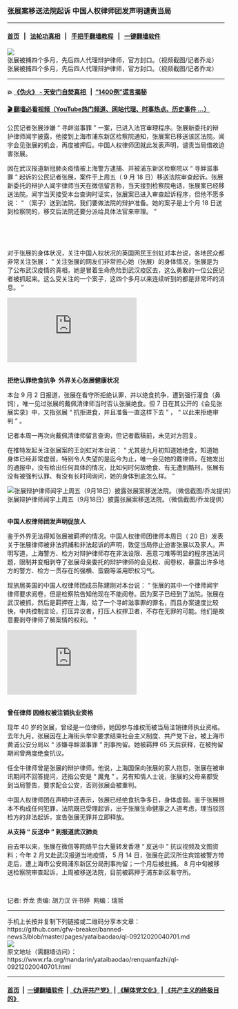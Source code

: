 ### 张展案移送法院起诉    中国人权律师团发声明谴责当局
------------------------

#### [首页](https://github.com/gfw-breaker/banned-news3/blob/master/README.md) &nbsp;&nbsp;|&nbsp;&nbsp; [法轮功真相](https://github.com/begood0513/basic/blob/master/README.md)  &nbsp;&nbsp;|&nbsp;&nbsp; [手把手翻墙教程](https://github.com/gfw-breaker/guides/wiki)  &nbsp;&nbsp;|&nbsp;&nbsp; [一键翻墙软件](https://github.com/gfw-breaker/nogfw/blob/master/README.md)  



<div id="headerimg">
 <img alt="张展被捕四个多月，先后四人代理辩护律师，官方封口。（视频截图/记者乔龙）" src="https://www.rfa.org/mandarin/yataibaodao/renquanfazhi/ql-09212020040701.html/m0921-qlp1.jpg/@@images/bba01982-a52f-4dbe-ab6a-7b18a45f6c8f.jpeg" title="张展被捕四个多月，先后四人代理辩护律师，官方封口。（视频截图/记者乔龙）"/>
 <div id="headerimgcontents">
  <div id="headerimgcaption">
   <span>
    张展被捕四个多月，先后四人代理辩护律师，官方封口。（视频截图/记者乔龙）
   </span>
   <!-- zoomattribute -->
  </div>
  <!-- headerimgcaption -->
 </div>
 <!-- headerimagecontents -->
</div>

<hr/>


#### 💥 [《伪火》 - 天安门自焚真相 ](http://158.247.195.190:10000/videos/blog/weihuo.html)&nbsp; |&nbsp; [“1400例”谎言揭秘  ](http://158.247.195.190:10000/videos/blog/jiexi1400.html)

#### [ 🎬  翻墙必看视频（YouTube热门频道、网站代理、时事热点、历史事件 ...）](https://github.com/gfw-breaker/links/blob/master/banned.md)

<div id="storytext">
 <div>
  <div class="slot_header">
  </div>
 </div>
 <p>
  <span id="docs-internal-guid-db62537e-7fff-c71b-1be3-c88d5e7f7d07">
  </span>
 </p>
 <p dir="ltr">
 </p>
 <p dir="ltr">
  <span>
   公民记者张展涉嫌
  </span>
  <span>
   “
  </span>
  <span>
   寻衅滋事罪
  </span>
  <span>
   ”
  </span>
  <span>
   一案，已进入法官审理程序。张展新委托的辩护律师闻宇披露，他接到上海市浦东新区检察院通知，张展案已移送该区法院。闻宇会见张展的机会，再度被押后。中国人权律师团就此发表声明，谴责当局借故迫害张展。
  </span>
 </p>
 <p dir="ltr">
  <span>
  </span>
 </p>
 <p dir="ltr">
  <span>
   因在武汉报道新冠肺炎疫情被上海警方逮捕、并被浦东新区检察院以
  </span>
  <span>
   “
  </span>
  <span>
   寻衅滋事罪
  </span>
  <span>
   ”
  </span>
  <span>
   起诉的公民记者张展，案件于上周五（
  </span>
  <span>
   9
  </span>
  <span>
   月
  </span>
  <span>
   18
  </span>
  <span>
   日）移送法院审查起诉。张展新委托的辩护人闻宇律师当天在微信留言称，当天接到检察院电话，张展案已经移送法院。闻宇当天接受本台查询时证实，张展案已进入审查起诉程序，但他不愿多说：
  </span>
  <span>
   “
  </span>
  <span>
   （案子）送到法院，我们要做法院的辩护准备。她的案子是上个月
  </span>
  <span>
   18
  </span>
  <span>
   日送到检察院的，移交后法院还要分派给具体法官来审理。
  </span>
  <span>
   ”
  </span>
 </p>
 <p dir="ltr">
  <span>
   <br/>
  </span>
 </p>
 <p dir="ltr">
  <span>
   <br/>
  </span>
 </p>
 <p dir="ltr">
  <span>
  </span>
 </p>
 <p dir="ltr">
  <span>
   对于张展的身体状况，关注中国人权状况的英国网民王剑虹对本台说，各地民众都非常关注张展：
  </span>
  <span>
   “
  </span>
  <span>
   关注张展的网友们非常担心她（张展）的身体情况，张展是为了公布武汉疫情的真相，她是冒着生命危险到武汉疫区去，这么勇敢的一位公民记者被抓起来。这么受关注的一个案子，这四个多月以来连续听到的都是非常坏的消息。
  </span>
  <span>
   ”
  </span>
 </p>
 <p dir="ltr">
 </p>
 <p dir="ltr">
  <span>
   <div id="story_inline_youtube">
    <div class="videoWrapper">
     <iframe allow="accelerometer; autoplay; encrypted-media; gyroscope; picture-in-picture" allowfullscreen="allowfullscreen" frameborder="0" src="https://www.youtube.com/embed/2az2cBo7eXU">
     </iframe>
    </div>
   </div>
   <br/>
  </span>
 </p>
 <p dir="ltr">
  <span>
  </span>
 </p>
 <p dir="ltr">
  <span>
   <b>
    拒绝认罪绝食抗争  外界关心张展健康状况
   </b>
  </span>
 </p>
 <p dir="ltr">
  <span>
  </span>
 </p>
 <p dir="ltr">
  <span>
   本台
  </span>
  <span>
   9
  </span>
  <span>
   月
  </span>
  <span>
   2
  </span>
  <span>
   日报道，张展在看守所拒绝认罪，并以绝食抗争，遭到强行灌食（鼻饲），唯一见过张展的戴佩清律师当时否认张展绝食。但
  </span>
  <span>
   7
  </span>
  <span>
   日在其公开的《会见张展实录》中，又指张展
  </span>
  <span>
   “
  </span>
  <span>
   抗拒进食，并且准备一直这样下去
  </span>
  <span>
   ”
  </span>
  <span>
   ，
  </span>
  <span>
   “
  </span>
  <span>
   以此来拒绝审判
  </span>
  <span>
   ”
  </span>
  <span>
   。
  </span>
 </p>
 <p dir="ltr">
  <span>
  </span>
  <span>
   记者本周一再次向戴佩清律师留言查询，但记者截稿前，未见对方回复。
  </span>
 </p>
 <p dir="ltr">
  <span>
   在推特发起关注张展案的王剑虹对本台说：
  </span>
  <span>
   “
  </span>
  <span>
   尤其是九月初知道她绝食，知道她身体已经非常虚弱，特别令人失望的是迄今为止，唯一会见她的戴律师，在她发出的通报中，没有给出任何具体的情况，比如何时何故绝食、有无遭到酷刑，张展有没有被强判认罪、有没有长时间询问，她的身体到底怎么样。
  </span>
  <span>
   ”
  </span>
 </p>
 <p dir="ltr">
 </p>
 <p dir="ltr">
  <span>
   <div class="image-inline captioned" style="width:800px;">
    <div style="width:800px;">
     <img alt="张展辩护律师闻宇上周五（9月18日）披露张展案移送法院。（微信截图/乔龙提供）" src="https://www.rfa.org/mandarin/yataibaodao/renquanfazhi/ql-09212020040701.html/m0921-qlp2.jpg" title="张展辩护律师闻宇上周五（9月18日）披露张展案移送法院。（微信截图/乔龙提供）"/>
    </div>
    <div class="image-caption">
     <span style="width:800px;">
      张展辩护律师闻宇上周五（9月18日）披露张展案移送法院。（微信截图/乔龙提供）
     </span>
     <span class="copyright">
     </span>
    </div>
   </div>
   <br/>
  </span>
 </p>
 <p dir="ltr">
  <span>
  </span>
 </p>
 <p dir="ltr">
  <span>
   <b>
    中国人权律师团发声明促放人
   </b>
  </span>
 </p>
 <p dir="ltr">
  <span>
  </span>
 </p>
 <p dir="ltr">
  <span>
   鉴于外界无法得知张展被羁押的情况。中国人权律师团律师本周日（
  </span>
  <span>
   20
  </span>
  <span>
   日）发表关于张展律师被非法抓捕和非法起诉的声明，敦促当局停止迫害张展以及家人。声明写道，上海警方、检方对辩护律师存在非法设限、恶意刁难等明显的程序违法问题，限制并变相剥夺了张展母亲委托的辩护律师的会见权、阅卷权，暴露出许多地方的警方、检方一贯存在的强横、蛮霸等滥用职权习气。
  </span>
 </p>
 <p dir="ltr">
  <span>
  </span>
 </p>
 <p dir="ltr">
  <span>
   现旅居美国的中国人权律师团成员陈建刚对本台说：
  </span>
  <span>
   “
  </span>
  <span>
   张展的其中一个律师闻宇律师要求阅卷，但是检察院告知他现在不能阅卷。因为案子已经到了法院。张展在武汉被抓，然后是羁押在上海，给了一个寻衅滋事罪的罪名，而且办案速度比较快，中共控制言论，打压异议者，打压人权捍卫者，不存在无罪的可能。他们是故意要剥夺律师了解案情的权利。
  </span>
  <span>
   ”
  </span>
 </p>
 <p dir="ltr">
 </p>
 <p dir="ltr">
  <span>
   <div id="story_inline_youtube">
    <div class="videoWrapper">
     <iframe allow="accelerometer; autoplay; encrypted-media; gyroscope; picture-in-picture" allowfullscreen="allowfullscreen" frameborder="0" src="https://www.youtube.com/embed/Sp4WOrMoOM4">
     </iframe>
    </div>
   </div>
   <br/>
  </span>
 </p>
 <p dir="ltr">
  <span>
  </span>
 </p>
 <p dir="ltr">
  <span>
   <b>
    曾任律师 因维权被注销执业资格
   </b>
  </span>
 </p>
 <p dir="ltr">
  <span>
  </span>
 </p>
 <p dir="ltr">
  <span>
   现年
  </span>
  <span>
   40
  </span>
  <span>
   岁的张展，曾经是一位律师，她因参与维权而被当局注销律师执业资格。去年九月，张展因在上海街头举伞要求结束社会主义制度、共产党下台，被上海市黄浦公安分局以
  </span>
  <span>
   “
  </span>
  <span>
   涉嫌寻衅滋事罪
  </span>
  <span>
   ”
  </span>
  <span>
   刑事拘留。她被羁押
  </span>
  <span>
   65
  </span>
  <span>
   天后获释，在被拘留期间曾两度绝食抗议。
  </span>
 </p>
 <p dir="ltr">
  <span>
  </span>
 </p>
 <p dir="ltr">
  <span>
   任全牛律师曾是张展的辩护律师。他说，上海国保向张展的家人抱怨，张展在被审讯期间不回答提问，还指公安是
  </span>
  <span>
   “
  </span>
  <span>
   魔鬼
  </span>
  <span>
   ”
  </span>
  <span>
   。另有知情人士说，张展的父母亲都受到当局警告，要求配合公安，否则张展会被重判。
  </span>
 </p>
 <p dir="ltr">
  <span>
  </span>
 </p>
 <p dir="ltr">
  <span>
   中国人权律师团在声明中还表示，张展已经绝食抗争多日，身体虚弱。鉴于张展根本不构成任何犯罪，法院既已受理起诉，出于张展生命健康之人道考虑，理当驳回检方的非法起诉，宣告张展无罪并立即释放。
  </span>
 </p>
 <p dir="ltr">
  <span>
  </span>
 </p>
 <p dir="ltr">
  <b>
   <span>
    从支持
   </span>
   <span>
    “
   </span>
   <span>
    反送中
   </span>
   <span>
    ”
   </span>
   <span>
    到报道武汉肺炎
   </span>
  </b>
  <span>
  </span>
 </p>
 <p dir="ltr">
  <span>
  </span>
 </p>
 <p dir="ltr">
  <span>
   自去年以来，张展在微信等网络平台大量转发香港
  </span>
  <span>
   “
  </span>
  <span>
   反送中
  </span>
  <span>
   ”
  </span>
  <span>
   抗议视频及文图资料；今年
  </span>
  <span>
   2
  </span>
  <span>
   月又赴武汉报道当地疫情，
  </span>
  <span>
   5
  </span>
  <span>
   月
  </span>
  <span>
   14
  </span>
  <span>
   日，张展在武汉所住宾馆被警方带走后，遭上海市公安局浦东新区分局刑事拘留；一个月后被批捕。
  </span>
  <span>
   8
  </span>
  <span>
   月中旬被移送检察院审查起诉，上周被移送法院，目前被羁押于浦东新区看守所。
  </span>
 </p>
 <p dir="ltr">
  <span>
   <br/>
  </span>
 </p>
 <p dir="ltr">
  <span>
  </span>
 </p>
 <p dir="ltr">
  <span>
   记者: 乔龙
  </span>
  <span>
  </span>
  <span>
   责编: 胡力汉 许书婷  网编：瑞哲
   <br/>
  </span>
 </p>
</div>

<hr/>
手机上长按并复制下列链接或二维码分享本文章：<br/>
https://github.com/gfw-breaker/banned-news3/blob/master/pages/yataibaodao/ql-09212020040701.md <br/>
<a href='https://github.com/gfw-breaker/banned-news3/blob/master/pages/yataibaodao/ql-09212020040701.md'><img src='https://github.com/gfw-breaker/banned-news3/blob/master/pages/yataibaodao/ql-09212020040701.md.png'/></a> <br/>
原文地址（需翻墙访问）：https://www.rfa.org/mandarin/yataibaodao/renquanfazhi/ql-09212020040701.html


------------------------
#### [首页](https://github.com/gfw-breaker/banned-news3/blob/master/README.md) &nbsp;|&nbsp; [一键翻墙软件](https://github.com/gfw-breaker/nogfw/blob/master/README.md) &nbsp;| [《九评共产党》](https://github.com/gfw-breaker/9ping.md/blob/master/README.md#九评之一评共产党是什么) | [《解体党文化》](https://github.com/gfw-breaker/jtdwh.md/blob/master/README.md) | [《共产主义的终极目的》](https://github.com/gfw-breaker/gczydzjmd.md/blob/master/README.md)


<img src='http://gfw-breaker.win/banned-news3/pages/yataibaodao/ql-09212020040701.md' width='0px' height='0px'/>